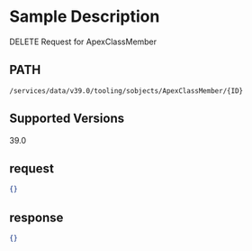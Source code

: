 # Sample Description
DELETE Request for ApexClassMember

## PATH
```
/services/data/v39.0/tooling/sobjects/ApexClassMember/{ID}
```
## Supported Versions
39.0

## request
```json
{}
```
## response
```json
{}
```
